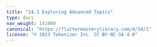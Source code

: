 ```yaml
---
title: "14.1 Exploring Advanced Topics"
type: docs
nav_weight: 141000
canonical: "https://fluttermasterylibrary.com/4/14/1"
license: "© 2023 Tokenizer Inc. CC BY-NC-SA 4.0"
---
```


